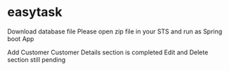 # easytask

Download database file
Please open zip file in your STS and run as Spring boot App

Add Customer
Customer Details section is completed 
Edit and Delete section still pending

